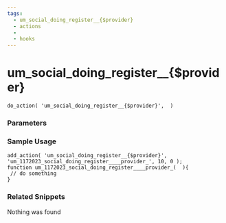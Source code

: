 ```yaml
---
tags: 
  - um_social_doing_register__{$provider}
  - actions
  - 
  - hooks
---
```

# um\_social\_doing\_register\_\_{$provider}

``` php:no-line-numbers
do_action( 'um_social_doing_register__{$provider}',  )
```
<div class='hook-sep'></div>

### Parameters

<div class='hook-sep'></div>



### Sample Usage

``` php:no-line-numbers
add_action( 'um_social_doing_register__{$provider}', 'um_1172023_social_doing_register____provider_', 10, 0 );
function um_1172023_social_doing_register____provider_(  ){
 // do something
}
```
<div class='hook-sep'></div>



### Related Snippets

Nothing was found

